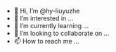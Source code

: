 - 👋 Hi, I’m @hy-liuyuzhe
- 👀 I’m interested in ...
- 🌱 I’m currently learning ...
- 💞️ I’m looking to collaborate on ...
- 📫 How to reach me ...

<!---
hy-liuyuzhe/hy-liuyuzhe is a ✨ special ✨ repository because its `README.md` (this file) appears on your GitHub profile.
You can click the Preview link to take a look at your changes.
--->
